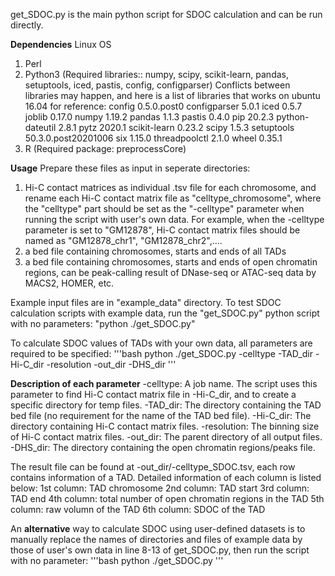 get_SDOC.py is the main python script for SDOC calculation and can be run directly. 

**Dependencies**
Linux OS
1. Perl
2. Python3 (Required libraries:: numpy, scipy, scikit-learn, pandas, setuptools, iced, pastis, config, configparser)
Conflicts between libraries may happen, and here is a list of libraries that works on ubuntu 16.04 for reference:
config          0.5.0.post0
configparser    5.0.1
iced            0.5.7
joblib          0.17.0
numpy           1.19.2
pandas          1.1.3
pastis          0.4.0
pip             20.2.3
python-dateutil 2.8.1
pytz            2020.1
scikit-learn    0.23.2
scipy           1.5.3
setuptools      50.3.0.post20201006
six             1.15.0
threadpoolctl   2.1.0
wheel           0.35.1
3. R (Required package: preprocessCore)

**Usage**
Prepare these files as input in seperate directories:
1. Hi-C contact matrices as individual .tsv file for each chromosome, and rename each Hi-C contact matrix file as "celltype_chromosome", where the "celltype" part should be set as the "-celltype" parameter when running the script with user's own data. For example, when the -celltype parameter is set to "GM12878", Hi-C contact matrix files should be named as "GM12878_chr1", "GM12878_chr2",....
2. a bed file containing chromosomes, starts and ends of all TADs
3. a bed file containing chromosomes, starts and ends of open chromatin regions, can be peak-calling result of DNase-seq or ATAC-seq data by MACS2, HOMER, etc.

Example input files are in "example_data" directory. To test SDOC calculation scripts with example data, run the "get_SDOC.py" python script with no parameters:
"python ./get_SDOC.py"

To calculate SDOC values of TADs with your own data, all parameters are required to be specified:
'''bash
python ./get_SDOC.py -celltype -TAD_dir -Hi-C_dir -resolution -out_dir -DHS_dir
'''

**Description of each parameter**
-celltype: A job name. The script uses this parameter to find Hi-C contact matrix file in -Hi-C_dir, and to create a specific directory for temp files. 
-TAD_dir: The directory containing the TAD bed file (no requirement for the name of the TAD bed file).
-Hi-C_dir: The directory containing Hi-C contact matrix files.
-resolution: The binning size of Hi-C contact matrix files.
-out_dir: The parent directory of all output files.
-DHS_dir: The directory containing the open chromatin regions/peaks file.

The result file can be found at -out_dir/-celltype_SDOC.tsv, each row contains information of a TAD. Detailed information of each column is listed below:
1st column: TAD chromosome
2nd column: TAD start
3rd column: TAD end
4th column: total number of open chromatin regions in the TAD
5th column: raw volumn of the TAD
6th column: SDOC of the TAD

An **alternative** way to calculate SDOC using user-defined datasets is to manually replace the names of directories and files of example data by those of user's own data in line 8-13 of get_SDOC.py, then run the script with no parameter:
'''bash
python ./get_SDOC.py
'''

